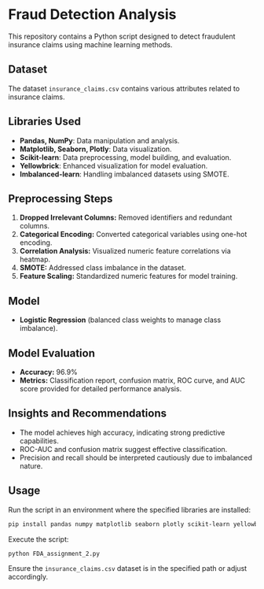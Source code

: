 # Fraud Detection Analysis

This repository contains a Python script designed to detect fraudulent insurance claims using machine learning methods.

## Dataset

The dataset `insurance_claims.csv` contains various attributes related to insurance claims.

## Libraries Used

* **Pandas, NumPy**: Data manipulation and analysis.
* **Matplotlib, Seaborn, Plotly**: Data visualization.
* **Scikit-learn**: Data preprocessing, model building, and evaluation.
* **Yellowbrick**: Enhanced visualization for model evaluation.
* **Imbalanced-learn**: Handling imbalanced datasets using SMOTE.

## Preprocessing Steps

1. **Dropped Irrelevant Columns:** Removed identifiers and redundant columns.
2. **Categorical Encoding:** Converted categorical variables using one-hot encoding.
3. **Correlation Analysis:** Visualized numeric feature correlations via heatmap.
4. **SMOTE:** Addressed class imbalance in the dataset.
5. **Feature Scaling:** Standardized numeric features for model training.

## Model

* **Logistic Regression** (balanced class weights to manage class imbalance).

## Model Evaluation

* **Accuracy:** 96.9%
* **Metrics:** Classification report, confusion matrix, ROC curve, and AUC score provided for detailed performance analysis.

## Insights and Recommendations

* The model achieves high accuracy, indicating strong predictive capabilities.
* ROC-AUC and confusion matrix suggest effective classification.
* Precision and recall should be interpreted cautiously due to imbalanced nature.

## Usage

Run the script in an environment where the specified libraries are installed:

```bash
pip install pandas numpy matplotlib seaborn plotly scikit-learn yellowbrick imblearn
```

Execute the script:

```bash
python FDA_assignment_2.py
```

Ensure the `insurance_claims.csv` dataset is in the specified path or adjust accordingly.
